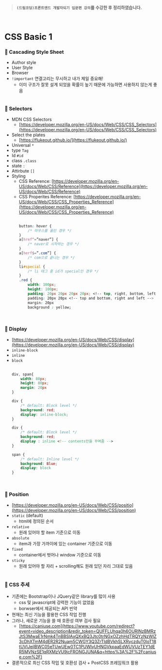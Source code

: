 >**`(드림코딩)프론트엔드 개발자되기 입문편 강의`를 수강한 후 정리하였습니다.**

</br>

# CSS Basic 1
### 📌 Cascading Style Sheet
- Author style
- User Style
- Browser
- `!important` 연결고리는 무시하고 내가 제일 중요해!
  - 이미 구조가 잘못 설계 되었을 확률이 높기 때문에 가능하면 사용하지 않는게 좋음 
  <br/><br/>
  
### 📌 Selectors
- MDN CSS Selectors
  - [https://developer.mozilla.org/en-US/docs/Web/CSS/CSS_Selectors](https://developer.mozilla.org/en-US/docs/Web/CSS/CSS_Selectors)
- Select the plates
  - [https://flukeout.github.io/](https://flukeout.github.io/)
- Universal `*`
- type `Tag`
- Id `#id`
- class `.class`
- state `:`
- Attirbute `[]`
- Styling
  - CSS Reference: [https://developer.mozilla.org/en-US/docs/Web/CSS/Reference](https://developer.mozilla.org/en-US/docs/Web/CSS/Reference)
  - CSS Properites Reference: [https://developer.mozilla.org/en-US/docs/Web/CSS/CSS_Properties_Reference](https://developer.mozilla.org/en-US/docs/Web/CSS/CSS_Properties_Reference)
    <br/><br/>   
    ```css
    button: hover {
    	/* 마우스를 올린 경우 */
    }
    a[href^=”naver”] {
    	/* naver로 시작하는 경우 */
    }
    a[herf$=”.com”] {
    	/* com으로 끝나는 경우 */
    }
    li#special {
    	/* li 태그 중 id가 special인 경우 */
    }
    .red {
    	width: 100px;
    	height: 100px;
    	padding: 20px 20px 20px 20px; <!-- top, right, bottom, left -->
    	padding: 20px 20px <!-- top and bottom, right and left -->
    	margin: 20px
    	background : yellow;
    ```
    <br/>

### 📌 Display
- [https://developer.mozilla.org/en-US/docs/Web/CSS/display](https://developer.mozilla.org/en-US/docs/Web/CSS/display)
- `inline-block`
- `inline` 
- `block`
    <br/><br/>    
    ```css
    div, span{
    	width: 80px;
    	height: 80px;
    	margin: 20px
    }
    
    div {
    	/* default: Block level */
    	background: red;
    	display: inline-block;
    }
    
    div {
    	/* default: Block level */
    	background: red;
    	display : inline <!-- contents만을 꾸며줌 -->
    }
    
    span {
    	/* default: Inline level */
    	background: Blue;
    	display: block
    }
    ```
    <br/> 

### 📌 Position
- [https://developer.mozilla.org/en-US/docs/Web/CSS/positio](https://developer.mozilla.org/en-US/docs/Web/CSS/position)
- `static` (default)
  - html에 정의된 순서
- `relative`
  - 원래 있어야 할 item 기준으로 이동
- `absolute`
  - item과 가장 가까이에 있는 container 기준으로 이동
- `fixed`
  - container에서 벗어나 window 기준으로 이동
- `sticky`
  - 원래 있어야 할 자리 + scrolling해도 원래 있던 자리 그대로 있음
<br/><br/>

### 📌 CSS 추세
- 기존에는 Bootstrap이나 JQuery같은 library를 많이 사용
  - css 및 javascript에 강력한 기능이 없었음
  - borwser에서 제공되는 API 빈약
- 현재는 최신 기능을 활용한 CSS 작업 진행
- 그러나, 새로운 기능을 쓸 때 호환성 여부 검사 필요 
  - [https://caniuse.com](https://www.youtube.com/redirect?event=video_description&redir_token=QUFFLUhqa0h6OURINzBMRzJtS3MwaE1rNmk4TnBBSlAxQXxBQ3Jtc0trNGxOZzhHdTRQYzNzWlZ3cDhXTmM4dER2R2Nuam5CWGY3Q3ZrTldBVkhSLXRyczduT0loT18tUVlJejlBWC05eTUwUEw0TC1PUWlyUHNGVkpaaEdWUVUzTEY1dER5MVNzSE1qRXMzVU9jcFRONGJUNA&q=https%3A%2F%2Fcaniuse.com%2F)
- 결론적으로 최신 CSS 작업 및 호환성 검사 + PostCSS 프레임워크 활용